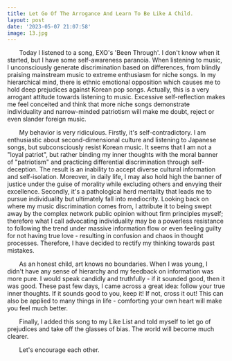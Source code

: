 ```yaml
---
title: Let Go Of The Arrogance And Learn To Be Like A Child.
layout: post
date: '2023-05-07 21:07:58'
image: 13.jpg
---
```


&#160; &#160; &#160; &#160;Today I listened to a song, EXO's 'Been Through'. I don't know when it started, but I have some self-awareness paranoia. When listening to music, I unconsciously generate discrimination based on differences, from blindly praising mainstream music to extreme enthusiasm for niche songs. In my hierarchical mind, there is ethnic emotional opposition which causes me to hold deep prejudices against Korean pop songs. Actually, this is a very arrogant attitude towards listening to music. Excessive self-reflection makes me feel conceited and think that more niche songs demonstrate individuality and narrow-minded patriotism will make me doubt, reject or even slander foreign music.

&#160; &#160; &#160; &#160;My behavior is very ridiculous. Firstly, it's self-contradictory. I am enthusiastic about second-dimensional culture and listening to Japanese songs, but subconsciously resist Korean music. It seems that I am not a "loyal patriot", but rather binding my inner thoughts with the moral banner of "patriotism" and practicing differential discrimination through self-deception. The result is an inability to accept diverse cultural information and self-isolation. Moreover, in daily life, I may also hold high the banner of justice under the guise of morality while excluding others and envying their excellence. Secondly, it's a pathological herd mentality that leads me to pursue individuality but ultimately fall into mediocrity. Looking back on where my music discrimination comes from, I attribute it to being swept away by the complex network public opinion without firm principles myself; therefore what I call advocating individuality may be a powerless resistance to following the trend under massive information flow or even feeling guilty for not having true love - resulting in confusion and chaos in thought processes. Therefore, I have decided to rectify my thinking towards past mistakes.

&#160; &#160; &#160; &#160;As an honest child, art knows no boundaries. When I was young, I didn't have any sense of hierarchy and my feedback on information was more pure. I would speak candidly and truthfully - if it sounded good, then it was good. These past few days, I came across a great idea: follow your true inner thoughts. If it sounds good to you, keep it! If not, cross it out! This can also be applied to many things in life - comforting your own heart will make you feel much better.

&#160; &#160; &#160; &#160;Finally, I added this song to my Like List and told myself to let go of prejudices and take off the glasses of bias. The world will become much clearer.

&#160; &#160; &#160; &#160;Let's encourage each other.
